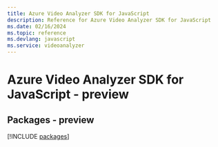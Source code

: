 ```yaml
---
title: Azure Video Analyzer SDK for JavaScript
description: Reference for Azure Video Analyzer SDK for JavaScript
ms.date: 02/16/2024
ms.topic: reference
ms.devlang: javascript
ms.service: videoanalyzer
---
```

# Azure Video Analyzer SDK for JavaScript - preview
## Packages - preview
[!INCLUDE [packages](video-analyzer-index.md)]